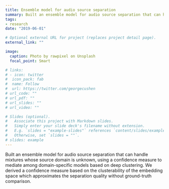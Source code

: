 ```yaml
---
title: Ensemble model for audio source separation
summary: Built an ensemble model for audio source separation that can handle mixtures whose source domain is unknown, using a confidence measure to mediate among domain-specific models based on deep clustering.
tags:
- research
date: "2019-06-01"

# Optional external URL for project (replaces project detail page).
external_link: ""

image:
  caption: Photo by rawpixel on Unsplash
  focal_point: Smart

# links:
# - icon: twitter
#  icon_pack: fab
#  name: Follow
#  url: https://twitter.com/georgecushen
# url_code: ""
# url_pdf: ""
# url_slides: ""
# url_video: ""

# Slides (optional).
#   Associate this project with Markdown slides.
#   Simply enter your slide deck's filename without extension.
#   E.g. `slides = "example-slides"` references `content/slides/example-slides.md`.
#   Otherwise, set `slides = ""`.
# slides: example
---
```


Built an ensemble model for audio source separation that can handle mixtures whose source domain is unknown, using a confidence measure to mediate among domain-specific models based on deep clustering. We derived a confidence measure based on the clusterability of the embedding space which approximates the separation quality without ground-truth comparison.
